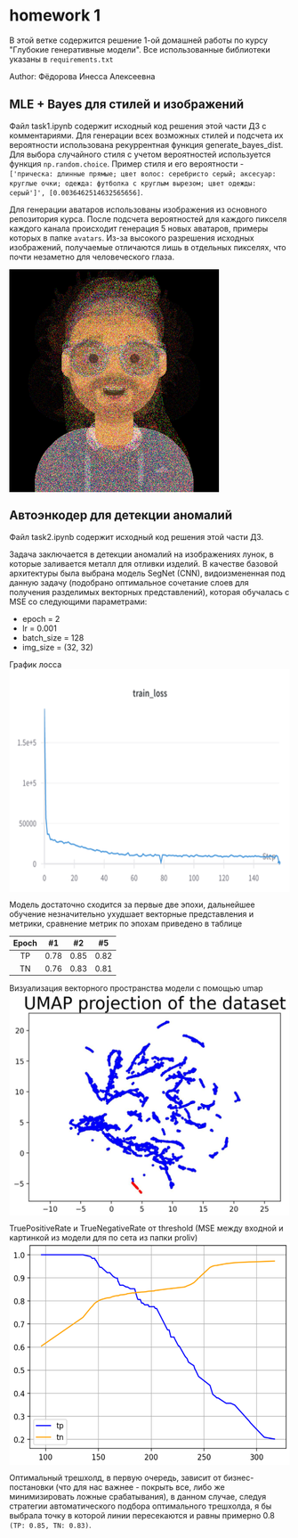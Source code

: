 # homework 1

В этой ветке содержится решение 1-ой домашней работы по курсу "Глубокие генеративные модели".
Все использованные библиотеки указаны в `requirements.txt`

Author: Фёдорова Инесса Алексеевна

## MLE + Bayes для стилей и изображений

Файл task1.ipynb содержит исходный код решения этой части ДЗ с комментариями. Для генерации всех возможных стилей и подсчета их вероятности использована рекуррентная функция generate_bayes_dist. Для выбора случайного стиля с учетом вероятностей используется функция `np.random.choice`. Пример стиля и его вероятности - `['прическа: длинные прямые; цвет волос: серебристо серый; аксесуар: круглые очки; одежда: футболка с круглым вырезом; цвет одежды: серый']',
[0.0036462514632565656]`.

Для генерации аватаров использованы изображения из основного репозитория курса. После подсчета вероятностей для каждого пикселя каждого канала происходит генерация 5 новых аватаров, примеры которых в папке `avatars`. Из-за высокого разрешения исходных изображений, получаемые отличаются лишь в отдельных пикселях, что почти незаметно для человеческого глаза.

<img src="avatars/0.png" height=400 align = "center"/>


## Автоэнкодер для детекции аномалий

Файл task2.ipynb содержит исходный код решения этой части ДЗ. 

Задача заключается в детекции аномалий на изображениях лунок, в которые заливается металл для отливки изделий. В качестве базовой архитектуры была выбрана модель SegNet (CNN), видоизмененная под данную задачу (подобрано оптимальное сочетание слоев для получения разделимых векторных представлений), которая обучалась с MSE со следующими параметрами:
- epoch = 2
- lr = 0.001
- batch_size = 128
- img_size = (32, 32)

График лосса 
<img src="static/loss.png" height=400 align = "center"/>

Модель достаточно сходится за первые две эпохи, дальнейшее обучение незначительно ухудшает векторные представления и метрики, сравнение метрик по эпохам приведено в таблице

| Epoch |    #1    |    #2    | #5  |
|:-----:|:--------:|:--------:|-----|
|  TP   |   0.78   |   0.85   |  0.82   |
|  TN   |   0.76   |  0.83    |  0.81   |

Визуализация векторного пространства модели с помощью umap
<img src="static/umap.jpg" height=400 align = "center"/>

TruePositiveRate и TrueNegativeRate от threshold (MSE между входной и картинкой из модели для по сета из папки proliv)
<img src="static/tptr.png" height=400 align = "center"/>

Оптимальный трешхолд, в первую очередь, зависит от бизнес-постановки (что для нас важнее - покрыть все, либо же минимизировать ложные срабатывания), в данном случае, следуя стратегии автоматического подбора оптимального трешхолда, я бы выбрала точку в которой линии пересекаются и равны примерно 0.8 `(TP: 0.85, TN: 0.83)`. 
